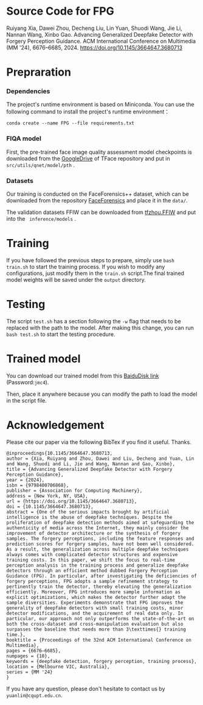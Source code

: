 # Source Code for FPG

Ruiyang Xia, Dawei Zhou, Decheng Liu, Lin Yuan, Shuodi Wang, Jie Li, Nannan Wang, Xinbo Gao. Advancing Generalized Deepfake Detector with Forgery Perception Guidance. ACM International Conference on Multimedia (MM '24), 6676–6685, 2024. https://doi.org/10.1145/3664647.3680713

# Prepraration

### Dependencies

The project's runtime environment is based on Miniconda. You can use the following command to install the project's runtime environment：

``conda create --name FPG --file requirements.txt``

### FIQA model

First, the pre-trained face image quality assessment model checkpoints is downloaded from the [GoogleDrive](https://drive.google.com/file/d/1AM0iWVfSVWRjCriwZZ3FXiUGbcDzkF25/view) of TFace repository and put in ``src/utils/qnet/model/pth`` .

### Datasets

Our training is conducted on the FaceForensics++ dataset, which can be downloaded from the repository [FaceForensics](https://github.com/ondyari/FaceForensics) and place it in the ``data/``.

The validation datasets FFIW can be downloaded from [tfzhou.FFIW](https://github.com/tfzhou/FFIW) and put into the `` inference/models`` .

# Training
If you have followed the previous steps to prepare, simply use `bash train.sh` to start the training process. If you wish to modify any configurations, just modify them in the `train.sh` script.The final trained model weights will be saved under the ``output`` directory.

# Testing

The script `test.sh` has a section following the `-w` flag that needs to be replaced with the path to the model. After making this change, you can run `bash test.sh` to start the testing procedure.
# Trained model

You can download our trained model from this [BaiduDisk link](https://pan.baidu.com/s/1hBuHfQ5WsXFR6T1HhTFi4g) (Password:`jmc4`).

Then, place it anywhere because you can modify the path to load the model in the script file.
# Acknowledgement

Please cite our paper via the following BibTex if you find it useful. Thanks. 

    @inproceedings{10.1145/3664647.3680713,
    author = {Xia, Ruiyang and Zhou, Dawei and Liu, Decheng and Yuan, Lin and Wang, Shuodi and Li, Jie and Wang, Nannan and Gao, Xinbo},
    title = {Advancing Generalized Deepfake Detector with Forgery Perception Guidance},
    year = {2024},
    isbn = {9798400706868},
    publisher = {Association for Computing Machinery},
    address = {New York, NY, USA},
    url = {https://doi.org/10.1145/3664647.3680713},
    doi = {10.1145/3664647.3680713},
    abstract = {One of the serious impacts brought by artificial intelligence is the abuse of deepfake techniques. Despite the proliferation of deepfake detection methods aimed at safeguarding the authenticity of media across the Internet, they mainly consider the improvement of detector architecture or the synthesis of forgery samples. The forgery perceptions, including the feature responses and prediction scores for forgery samples, have not been well considered. As a result, the generalization across multiple deepfake techniques always comes with complicated detector structures and expensive training costs. In this paper, we shift the focus to real-time perception analysis in the training process and generalize deepfake detectors through an efficient method dubbed Forgery Perception Guidance (FPG). In particular, after investigating the deficiencies of forgery perceptions, FPG adopts a sample refinement strategy to pertinently train the detector, thereby elevating the generalization efficiently. Moreover, FPG introduces more sample information as explicit optimizations, which makes the detector further adapt the sample diversities. Experiments demonstrate that FPG improves the generality of deepfake detectors with small training costs, minor detector modifications, and the acquirement of real data only. In particular, our approach not only outperforms the state-of-the-art on both the cross-dataset and cross-manipulation evaluation but also surpasses the baseline that needs more than 3\texttimes{} training time.},
    booktitle = {Proceedings of the 32nd ACM International Conference on Multimedia},
    pages = {6676–6685},
    numpages = {10},
    keywords = {deepfake detection, forgery perception, training process},
    location = {Melbourne VIC, Australia},
    series = {MM '24}
    }

If you have any question, please don't hesitate to contact us by ``yuanlin@cqupt.edu.cn``.